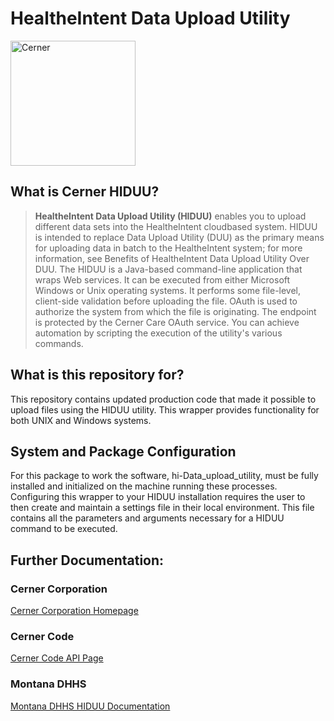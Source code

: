 # HealtheIntent Data Upload Utility 

<img src="https://logos-download.com/wp-content/uploads/2016/10/Cerner_Corporation_logo.png" alt="Cerner" width="200"/>

## What is Cerner HIDUU?
>**HealtheIntent Data Upload Utility (HIDUU)** enables you to upload different data sets into the HealtheIntent cloudbased system. HIDUU is intended to replace Data Upload Utility (DUU) as the primary means for uploading data in batch to the HealtheIntent system; for more information, see Benefits of HealtheIntent Data Upload Utility Over DUU. The HIDUU is a Java-based command-line application that wraps Web services. It can be executed from either Microsoft Windows or Unix operating systems. It performs some file-level, client-side validation before uploading the file. OAuth is used to authorize the system from which the file is originating. The endpoint is protected by the Cerner Care OAuth service. You can achieve automation by scripting the execution of the utility's various commands.

## What is this repository for?
This repository contains updated production code that made it possible to upload files using the HIDUU utility. This wrapper provides functionality for both UNIX and Windows systems.

## System and Package Configuration
For this package to work the software, hi-Data_upload_utility, must be fully installed and initialized on the machine running these processes. Configuring this wrapper to your HIDUU installation requires the user to then create and maintain a settings file in their local environment. This file contains all the parameters and arguments necessary for a HIDUU command to be executed.

## Further Documentation:
### Cerner Corporation
[Cerner Corporation Homepage](https://www.cerner.com/)

### Cerner Code
[Cerner Code API Page](https://docs.healtheintent.com/#introduction)

### Montana DHHS
[Montana DHHS HIDUU Documentation](https://dphhs.mt.gov/Portals/85/hrd/documents/MPATHDAPHHIDUUDataSubmissionOverviewandInstructions.pdf)
